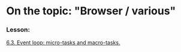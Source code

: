 # On the topic: "Browser / various"

### Lesson:

[6.3. Event loop: micro-tasks and macro-tasks.](https://learn.javascript.ru/event-loop)
